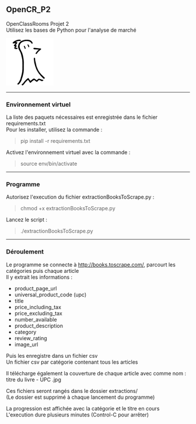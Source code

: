 ## OpenCR_P2
OpenClassRooms Projet 2  
Utilisez les bases de Python pour l'analyse de marché  

![Logo FLinguenheld](https://github.com/FLinguenheld/OpenCR_P2/blob/main/Forelif.png "Pouet")
****
### Environnement virtuel
La liste des paquets nécessaires est enregistrée dans le fichier requirements.txt  
Pour les installer, utilisez la commande :  
>pip install -r requirements.txt


Activez l'environnement virtuel avec la commande :  
>source env/bin/activate
****
### Programme
Autorisez l'execution du fichier extractionBooksToScrape.py :  
>chmod +x extractionBooksToScrape.py


Lancez le script :  
>./extractionBooksToScrape.py
****
### Déroulement
Le programme se connecte à <http://books.toscrape.com/>, parcourt les catégories puis chaque article  
Il y extrait les informations :  
+ product_page_url
+ universal_product_code (upc)
+ title
+ price_including_tax
+ price_excluding_tax
+ number_available
+ product_description
+ category
+ review_rating
+ image_url


Puis les enregistre dans un fichier csv  
Un fichier csv par catégorie contenant tous les articles  


Il télécharge également la couverture de chaque article avec comme nom :  
titre du livre - UPC .jpg  


Ces fichiers seront rangés dans le dossier extractions/  
(Le dossier est supprimé à chaque lancement du programme)  


La progression est affichée avec la catégorie et le titre en cours  
L'execution dure plusieurs minutes (Control-C pour arrêter)  
